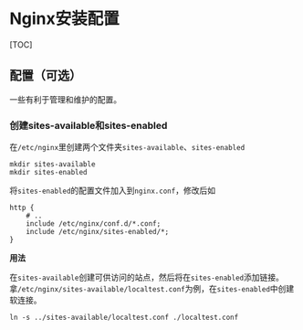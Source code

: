 # Nginx安装配置

[TOC]

## 配置（可选）

一些有利于管理和维护的配置。

### 创建sites-available和sites-enabled

在`/etc/nginx`里创建两个文件夹`sites-available`、`sites-enabled`

```shell
mkdir sites-available
mkdir sites-enabled
```

将`sites-enabled`的配置文件加入到`nginx.conf`，修改后如

```nginx
http {
	# ..
    include /etc/nginx/conf.d/*.conf;
    include /etc/nginx/sites-enabled/*;
}

```

**用法**

在`sites-available`创建可供访问的站点，然后将在`sites-enabled`添加链接。拿`/etc/nginx/sites-available/localtest.conf`为例，在`sites-enabled`中创建软连接。

```shell
ln -s ../sites-available/localtest.conf ./localtest.conf
```

